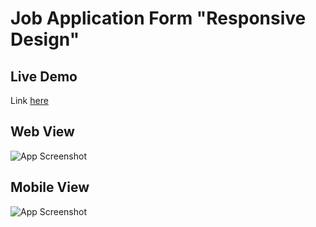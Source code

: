 # Job Application Form "Responsive Design"

## Live Demo
Link [here](https://yaseenaminm.github.io/Job_Application_form/)

## Web View

![App Screenshot](
    https://uccb943a4d04810c6a86f3c0244d.previews.dropboxusercontent.com/p/thumb/ACNRPUvjS9HVN1g1MoCuzhg6HXBimrD0IEMJpNMuU_eC3Nqp7uO4GCjNiYQ2zopOpwCYfiSSWFypyPTrXA0Jhm9Eh1MGuBGpegIx3XLh8p7HmbZxS99vLHaQUo9l49ImDIyu9saB43-mLL01AUkIiH3HhRP9qY9dU7GxlO2imDmcD4BZbmpiSzhZym5IsZzUxSSOS09Fc6jS9h5YFuQgRncZlrs2cr7NcSzpOID3K-YtTXm07tNEBlrfxvzoNQBysJYNtfvyiV-OcXD-GuNirCdpIzOy65SqK8XJAKdDWI2QncmWndPn-yYd-oVuSSzDljUPaNTtDRVeKB_jnlNqZLr4cSs-O56XM1Ik9eLPE5BXfUyKCYxChIOOquHAcNZodrbZoCoDwKKm5jmvQoASIkcF/p.png
)

## Mobile View

![App Screenshot](
    https://uc6e3a0b5653451345d268592a85.previews.dropboxusercontent.com/p/thumb/ACOFPN69fJl1BnqWO48OGHHqsYWtxWiGwvsizbYnhgpJZhMgilaW_isXqYdW_qDqnpmGsLHSVWnx27-biBmmCeUEkHWJjH801oZuQBnsKi8-8VjPOVaGyaljSxnRJPuJzf96zEwDnSukn42H2hv0bufhS_ktfPhDIlE-B5J_NFmYBkmDyX0vImghYNYl1M6KhBN9BydCIQ6YGiY1pE9_b6Pxgltdaw9CIFlXZIxBa52tPzxMXsKLJ5j6FdcVuwWzT4_ebTeWaZvQvqMW26H2AdW6vo4Wav7ao_fY2_Z2D0sEhvOgp2Cpx3Qsjjz0ePFU-aU-6TWYR47V1TAx5T7wYfBFaABqSXmxU1V9v4S0aheGfGXvFIEOsy0IjFCr3NiJR8s/p.png
)
